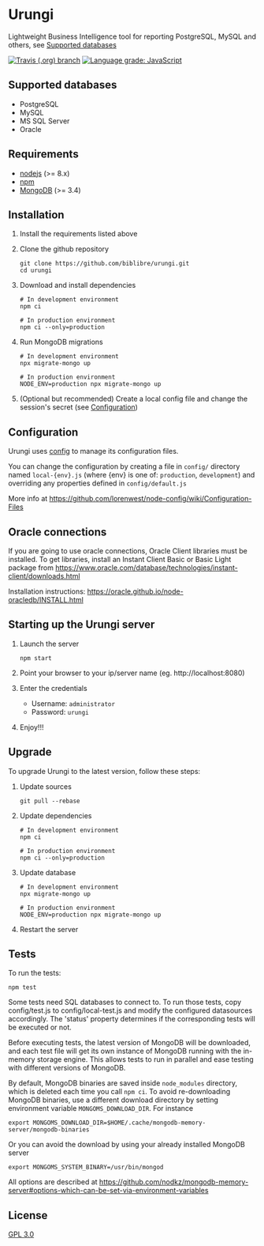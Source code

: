 # Urungi

Lightweight Business Intelligence tool for reporting PostgreSQL, MySQL
and others, see [Supported databases](#supported-databases)

[![Travis (.org) branch](https://img.shields.io/travis/biblibre/urungi/master.svg)](https://travis-ci.org/biblibre/urungi)
[![Language grade: JavaScript](https://img.shields.io/lgtm/grade/javascript/g/biblibre/urungi.svg?logo=lgtm&logoWidth=18)](https://lgtm.com/projects/g/biblibre/urungi/context:javascript)

## Supported databases

- PostgreSQL
- MySQL
- MS SQL Server
- Oracle


## Requirements

- [nodejs](https://nodejs.org) (>= 8.x)
- [npm](https://www.npmjs.com)
- [MongoDB](https://www.mongodb.org) (>= 3.4)


## Installation

1. Install the requirements listed above
2. Clone the github repository

    ```
    git clone https://github.com/biblibre/urungi.git
    cd urungi
    ```

3. Download and install dependencies

    ```
    # In development environment
    npm ci
    
    # In production environment
    npm ci --only=production
    ```

4. Run MongoDB migrations

    ```
    # In development environment
    npx migrate-mongo up
    
    # In production environment
    NODE_ENV=production npx migrate-mongo up
    ```

5. (Optional but recommended) Create a local config file and change the
   session's secret (see [Configuration](#configuration))

## Configuration

Urungi uses [config](https://www.npmjs.com/package/config) to manage its
configuration files.

You can change the configuration by creating a file in `config/` directory named
`local-{env}.js` (where {env} is one of: `production`, `development`) and
overriding any properties defined in `config/default.js`

More info at https://github.com/lorenwest/node-config/wiki/Configuration-Files


## Oracle connections

If you are going to use oracle connections, Oracle Client libraries must be
installed. To get libraries, install an Instant Client Basic or Basic Light
package from
https://www.oracle.com/database/technologies/instant-client/downloads.html

Installation instructions: https://oracle.github.io/node-oracledb/INSTALL.html


## Starting up the Urungi server

1. Launch the server

    ```
    npm start
    ```

2. Point your browser to your ip/server name (eg. http://localhost:8080)
3. Enter the credentials

    - Username: `administrator`
    - Password: `urungi`

4. Enjoy!!!


## Upgrade

To upgrade Urungi to the latest version, follow these steps:

1. Update sources

    ```
    git pull --rebase
    ```

2. Update dependencies

    ```
    # In development environment
    npm ci
    
    # In production environment
    npm ci --only=production
    ```

3. Update database

    ```
    # In development environment
    npx migrate-mongo up
    
    # In production environment
    NODE_ENV=production npx migrate-mongo up
    ```

4. Restart the server


## Tests

To run the tests:

    npm test

Some tests need SQL databases to connect to. To run those tests, copy
config/test.js to config/local-test.js and modify the configured datasources
accordingly. The 'status' property determines if the corresponding tests will
be executed or not.

Before executing tests, the latest version of MongoDB will be downloaded, and
each test file will get its own instance of MongoDB running with the in-memory
storage engine. This allows tests to run in parallel and ease testing with
different versions of MongoDB.

By default, MongoDB binaries are saved inside `node_modules` directory, which
is deleted each time you call `npm ci`. To avoid re-downloading MongoDB
binaries, use a different download directory by setting environment variable
`MONGOMS_DOWNLOAD_DIR`. For instance

    export MONGOMS_DOWNLOAD_DIR=$HOME/.cache/mongodb-memory-server/mongodb-binaries

Or you can avoid the download by using your already installed MongoDB server

    export MONGOMS_SYSTEM_BINARY=/usr/bin/mongod

All options are described at https://github.com/nodkz/mongodb-memory-server#options-which-can-be-set-via-environment-variables

## License

[GPL 3.0](https://opensource.org/licenses/GPL-3.0)
